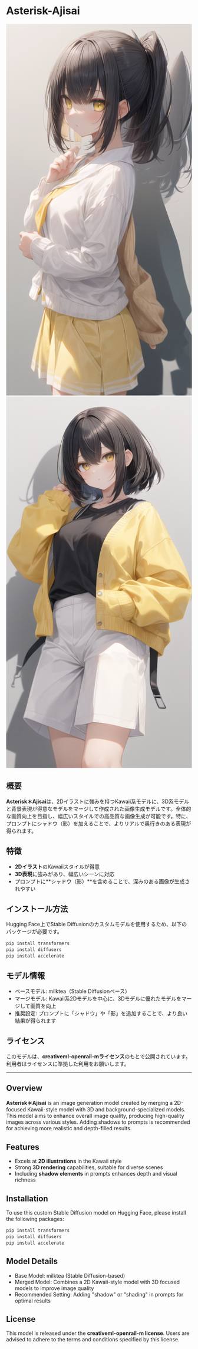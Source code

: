 # Asterisk-Ajisai

![](00004-2301943575.png)
![](00002-2301943573.png)

## 概要
**Asterisk＊Ajisai**は、2Dイラストに強みを持つKawaii系モデルに、3D系モデルと背景表現が得意なモデルをマージして作成された画像生成モデルです。全体的な画質向上を目指し、幅広いスタイルでの高品質な画像生成が可能です。特に、プロンプトにシャドウ（影）を加えることで、よりリアルで奥行きのある表現が得られます。

## 特徴
- **2Dイラスト**のKawaiiスタイルが得意
- **3D表現**に強みがあり、幅広いシーンに対応
- プロンプトに**シャドウ（影）**を含めることで、深みのある画像が生成されやすい

## インストール方法
Hugging Face上でStable Diffusionのカスタムモデルを使用するため、以下のパッケージが必要です。

```bash
pip install transformers
pip install diffusers
pip install accelerate
```

## モデル情報
 - ベースモデル: milktea（Stable Diffusionベース）
 - マージモデル: Kawaii系2Dモデルを中心に、3Dモデルに優れたモデルをマージして画質を向上
 - 推奨設定: プロンプトに「シャドウ」や「影」を追加することで、より良い結果が得られます

## ライセンス
このモデルは、**creativeml-openrail-mライセンス**のもとで公開されています。利用者はライセンスに準拠した利用をお願いします。

---

## Overview
**Asterisk＊Ajisai** is an image generation model created by merging a 2D-focused Kawaii-style model with 3D and background-specialized models. This model aims to enhance overall image quality, producing high-quality images across various styles. Adding shadows to prompts is recommended for achieving more realistic and depth-filled results.

## Features
- Excels at **2D illustrations** in the Kawaii style
- Strong **3D rendering** capabilities, suitable for diverse scenes
- Including **shadow elements** in prompts enhances depth and visual richness

## Installation
To use this custom Stable Diffusion model on Hugging Face, please install the following packages:

```bash
pip install transformers
pip install diffusers
pip install accelerate
```

## Model Details
 - Base Model: milktea (Stable Diffusion-based)
 - Merged Model: Combines a 2D Kawaii-style model with 3D focused models to improve image quality
 - Recommended Setting: Adding "shadow" or "shading" in prompts for optimal results

## License
This model is released under the **creativeml-openrail-m license**. Users are advised to adhere to the terms and conditions specified by this license.
